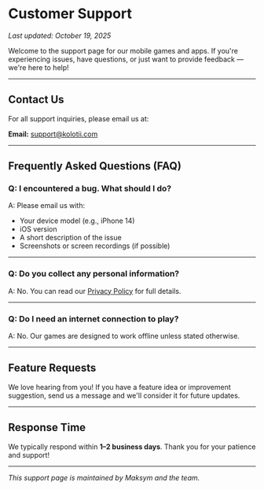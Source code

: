 # Customer Support

_Last updated: October 19, 2025_

Welcome to the support page for our mobile games and apps. If you're experiencing issues, have questions, or just want to provide feedback — we're here to help!

---

## Contact Us

For all support inquiries, please email us at:

**Email:** [support@kolotii.com](mailto:support@kolotii.com)

---

## Frequently Asked Questions (FAQ)

### Q: I encountered a bug. What should I do?
A: Please email us with:
- Your device model (e.g., iPhone 14)
- iOS version
- A short description of the issue
- Screenshots or screen recordings (if possible)

---

### Q: Do you collect any personal information?
A: No. You can read our [Privacy Policy](https://gms.kolotii.com/privacy-policy/plink/privacy-policy) for full details.

---

### Q: Do I need an internet connection to play?
A: No. Our games are designed to work offline unless stated otherwise.

---

## Feature Requests

We love hearing from you! If you have a feature idea or improvement suggestion, send us a message and we'll consider it for future updates.

---

## Response Time

We typically respond within **1–2 business days**. Thank you for your patience and support!

---

_This support page is maintained by Maksym and the team._